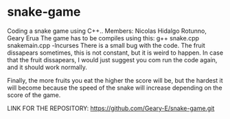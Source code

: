 # snake-game
Coding a snake game using C++..
Members: Nicolas Hidalgo Rotunno, Geary Erua
The game has to be compiles using this: g++ snake.cpp snakemain.cpp -lncurses
There is a small bug with the code. The fruit dissapears sometimes, this is not constant, but it is weird to happen. In case that the fruit dissapears,
I would just suggest you com run the code again, and it should work normally.

Finally, the more fruits you eat the higher the score will be, but the hardest it will become
because the speed of the snake will increase depending on the score of the game.

LINK FOR THE REPOSITORY: https://github.com/Geary-E/snake-game.git
